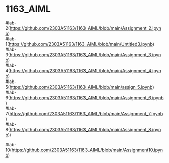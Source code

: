 # 1163_AIML
#lab-2(https://github.com/2303A51163/1163_AIML/blob/main/Assignment_2.ipynb)\
#lab-1(https://github.com/2303A51163/1163_AIML/blob/main/Untitled3.ipynb)\
#lab-3(https://github.com/2303A51163/1163_AIML/blob/main/Assignment_3.ipynb)\
#lab-4(https://github.com/2303A51163/1163_AIML/blob/main/Assignment_4.ipynb)\
#lab-5(https://github.com/2303A51163/1163_AIML/blob/main/assign_5.ipynb)\
#lab-6(https://github.com/2303A51163/1163_AIML/blob/main/Assignment_6.ipynb)\
#lab-7(https://github.com/2303A51163/1163_AIML/blob/main/Assignment_7.ipynb)\
#lab-8(https://github.com/2303A51163/1163_AIML/blob/main/Assignment_8.ipynb)\

#lab-10(https://github.com/2303A51163/1163_AIML/blob/main/Assignment10.ipynb)
